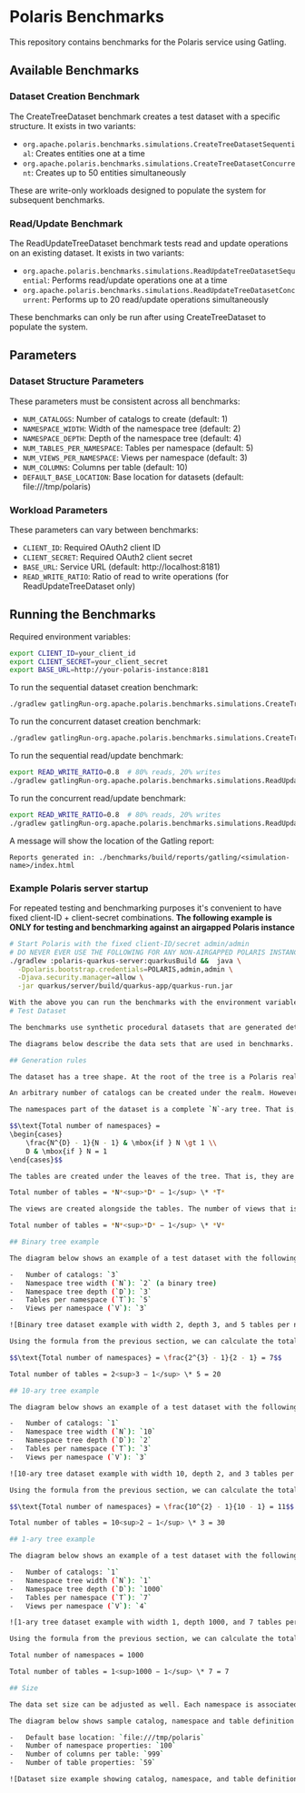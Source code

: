 <!--
  Licensed to the Apache Software Foundation (ASF) under one
  or more contributor license agreements.  See the NOTICE file
  distributed with this work for additional information
  regarding copyright ownership.  The ASF licenses this file
  to you under the Apache License, Version 2.0 (the
  "License"); you may not use this file except in compliance
  with the License.  You may obtain a copy of the License at
 
   http://www.apache.org/licenses/LICENSE-2.0
 
  Unless required by applicable law or agreed to in writing,
  software distributed under the License is distributed on an
  "AS IS" BASIS, WITHOUT WARRANTIES OR CONDITIONS OF ANY
  KIND, either express or implied.  See the License for the
  specific language governing permissions and limitations
  under the License.
-->

# Polaris Benchmarks

This repository contains benchmarks for the Polaris service using Gatling.

## Available Benchmarks

### Dataset Creation Benchmark

The CreateTreeDataset benchmark creates a test dataset with a specific structure. It exists in two variants:

- `org.apache.polaris.benchmarks.simulations.CreateTreeDatasetSequential`: Creates entities one at a time
- `org.apache.polaris.benchmarks.simulations.CreateTreeDatasetConcurrent`: Creates up to 50 entities simultaneously

These are write-only workloads designed to populate the system for subsequent benchmarks.

### Read/Update Benchmark

The ReadUpdateTreeDataset benchmark tests read and update operations on an existing dataset. It exists in two variants:

- `org.apache.polaris.benchmarks.simulations.ReadUpdateTreeDatasetSequential`: Performs read/update operations one at a time
- `org.apache.polaris.benchmarks.simulations.ReadUpdateTreeDatasetConcurrent`: Performs up to 20 read/update operations simultaneously

These benchmarks can only be run after using CreateTreeDataset to populate the system.

## Parameters

### Dataset Structure Parameters

These parameters must be consistent across all benchmarks:

- `NUM_CATALOGS`: Number of catalogs to create (default: 1)
- `NAMESPACE_WIDTH`: Width of the namespace tree (default: 2)
- `NAMESPACE_DEPTH`: Depth of the namespace tree (default: 4)
- `NUM_TABLES_PER_NAMESPACE`: Tables per namespace (default: 5)
- `NUM_VIEWS_PER_NAMESPACE`: Views per namespace (default: 3)
- `NUM_COLUMNS`: Columns per table (default: 10)
- `DEFAULT_BASE_LOCATION`: Base location for datasets (default: file:///tmp/polaris)

### Workload Parameters

These parameters can vary between benchmarks:

- `CLIENT_ID`: Required OAuth2 client ID
- `CLIENT_SECRET`: Required OAuth2 client secret
- `BASE_URL`: Service URL (default: http://localhost:8181)
- `READ_WRITE_RATIO`: Ratio of read to write operations (for ReadUpdateTreeDataset only)

## Running the Benchmarks

Required environment variables:
```bash
export CLIENT_ID=your_client_id
export CLIENT_SECRET=your_client_secret
export BASE_URL=http://your-polaris-instance:8181
```

To run the sequential dataset creation benchmark:
```bash
./gradlew gatlingRun-org.apache.polaris.benchmarks.simulations.CreateTreeDatasetSequential
```

To run the concurrent dataset creation benchmark:
```bash
./gradlew gatlingRun-org.apache.polaris.benchmarks.simulations.CreateTreeDatasetConcurrent
```

To run the sequential read/update benchmark:
```bash
export READ_WRITE_RATIO=0.8  # 80% reads, 20% writes
./gradlew gatlingRun-org.apache.polaris.benchmarks.simulations.ReadUpdateTreeDatasetSequential
```

To run the concurrent read/update benchmark:
```bash
export READ_WRITE_RATIO=0.8  # 80% reads, 20% writes
./gradlew gatlingRun-org.apache.polaris.benchmarks.simulations.ReadUpdateTreeDatasetConcurrent
```

A message will show the location of the Gatling report:
```
Reports generated in: ./benchmarks/build/reports/gatling/<simulation-name>/index.html
```

### Example Polaris server startup

For repeated testing and benchmarking purposes it's convenient to have fixed client-ID + client-secret combinations. **The following example is ONLY for testing and benchmarking against an airgapped Polaris instance**

```bash
# Start Polaris with the fixed client-ID/secret admin/admin
# DO NEVER EVER USE THE FOLLOWING FOR ANY NON-AIRGAPPED POLARIS INSTANCE !!
./gradlew :polaris-quarkus-server:quarkusBuild &&  java \
  -Dpolaris.bootstrap.credentials=POLARIS,admin,admin \
  -Djava.security.manager=allow \
  -jar quarkus/server/build/quarkus-app/quarkus-run.jar

With the above you can run the benchmarks with the environment variables `CLIENT_ID=admin` and `CLIENT_SECRET=admin` - meant only for convenience in a fully airgapped system.
# Test Dataset

The benchmarks use synthetic procedural datasets that are generated deterministically at runtime. This means that given the same input parameters, the exact same dataset structure will always be generated. This approach allows generating large volumes of test data without having to store it, while ensuring reproducible benchmark results across different runs.

The diagrams below describe the data sets that are used in benchmarks. Note that the benchmark dataset may not cover all Polaris features.

## Generation rules

The dataset has a tree shape. At the root of the tree is a Polaris realm that must exist before the dataset is created.

An arbitrary number of catalogs can be created under the realm. However, only the first catalog (`C_0`) is used for the rest of the dataset.

The namespaces part of the dataset is a complete `N`-ary tree. That is, it starts with a root namespace (`NS_0`) and then, each namespace contains exactly `0` or `N` children namespaces. The width as well as the depth of the namespaces tree are configurable. The total number of namespaces can easily be calculated with the following formulae, where `N` is the tree arity and `D` is the total tree depth, including the root:

$$\text{Total number of namespaces} =
\begin{cases}
    \frac{N^{D} - 1}{N - 1} & \mbox{if } N \gt 1 \\
    D & \mbox{if } N = 1
\end{cases}$$

The tables are created under the leaves of the tree. That is, they are put under the namespaces with no child namespace. The number of tables that is created under each leaf namespace is configurable. The total number of tables can easily be calculated with the following formulae, where `N` is the tree arity, `D` is the total tree depth, and `T` is the number of tables per leaf namespace:

Total number of tables = *N*<sup>*D* − 1</sup> \* *T*

The views are created alongside the tables. The number of views that is created under each leaf namespace is also configurable. The total number of views can easily be calculated with the following formulae, where `N` is the tree arity, `D` is the total tree depth, `V` is the number of views per leaf namespace:

Total number of tables = *N*<sup>*D* − 1</sup> \* *V*

## Binary tree example

The diagram below shows an example of a test dataset with the following properties:

-   Number of catalogs: `3`
-   Namespace tree width (`N`): `2` (a binary tree)
-   Namespace tree depth (`D`): `3`
-   Tables per namespace (`T`): `5`
-   Views per namespace (`V`): `3`

![Binary tree dataset example with width 2, depth 3, and 5 tables per namespace](docs/dataset-shape-2-3-5.svg)

Using the formula from the previous section, we can calculate the total number of namespaces and the total number of tables as follows:

$$\text{Total number of namespaces} = \frac{2^{3} - 1}{2 - 1} = 7$$

Total number of tables = 2<sup>3 − 1</sup> \* 5 = 20

## 10-ary tree example

The diagram below shows an example of a test dataset with the following properties:

-   Number of catalogs: `1`
-   Namespace tree width (`N`): `10`
-   Namespace tree depth (`D`): `2`
-   Tables per namespace (`T`): `3`
-   Views per namespace (`V`): `3`

![10-ary tree dataset example with width 10, depth 2, and 3 tables per namespace](docs/dataset-shape-10-2-3.svg)

Using the formula from the previous section, we can calculate the total number of namespaces and the total number of tables as follows:

$$\text{Total number of namespaces} = \frac{10^{2} - 1}{10 - 1} = 11$$

Total number of tables = 10<sup>2 − 1</sup> \* 3 = 30

## 1-ary tree example

The diagram below shows an example of a test dataset with the following properties:

-   Number of catalogs: `1`
-   Namespace tree width (`N`): `1`
-   Namespace tree depth (`D`): `1000`
-   Tables per namespace (`T`): `7`
-   Views per namespace (`V`): `4`

![1-ary tree dataset example with width 1, depth 1000, and 7 tables per namespace](docs/dataset-shape-1-1000-7.svg)

Using the formula from the previous section, we can calculate the total number of namespaces and the total number of tables as follows:

Total number of namespaces = 1000

Total number of tables = 1<sup>1000 − 1</sup> \* 7 = 7

## Size

The data set size can be adjusted as well. Each namespace is associated with an arbitrary number of dummy properties. Similarly, each table is associated with an arbitrary number of dummy columns and properties.

The diagram below shows sample catalog, namespace and table definition given the following properties:

-   Default base location: `file:///tmp/polaris`
-   Number of namespace properties: `100`
-   Number of columns per table: `999`
-   Number of table properties: `59`

![Dataset size example showing catalog, namespace, and table definitions](docs/dataset-size.png)
